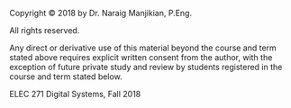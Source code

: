 Copyright © 2018 by Dr. Naraig Manjikian, P.Eng. 

All rights reserved.

Any direct or derivative use of this material beyond the course and term stated above requires explicit written consent from the author, with the exception of future private study and review by students registered in the course and term stated below.

ELEC 271 Digital Systems, Fall 2018
